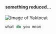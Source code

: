 #### something reduced...
![Image of Yaktocat](https://octodex.github.com/images/yaktocat.png)
``` javascript
what do you mean
```
